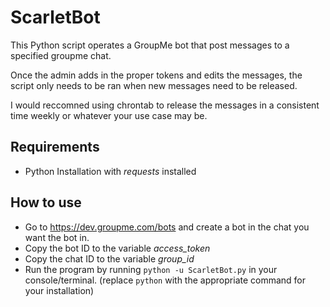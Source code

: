 # ScarletBot

This Python script operates a GroupMe bot that post messages to a specified groupme chat.

Once the admin adds in the proper tokens and edits the messages, the script only needs to be ran when new messages need to be released.

I would reccomned using chrontab to release the messages in a consistent time weekly or whatever your use case may be.

## Requirements
 - Python Installation with _requests_ installed

## How to use
 - Go to https://dev.groupme.com/bots and create a bot in the chat you want the bot in.
 - Copy the bot ID to the variable _access_token_
 - Copy the chat ID to the variable _group_id_
 - Run the program by running ``python -u ScarletBot.py`` in your console/terminal. (replace ``python`` with the appropriate command for your installation)
     
